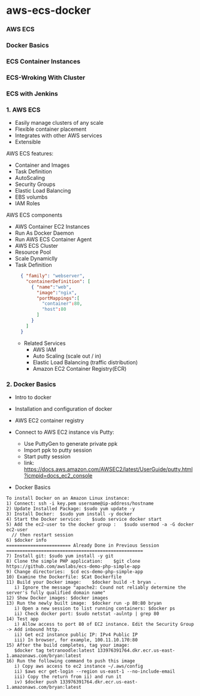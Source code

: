 # aws-ecs-docker

### AWS ECS
### Docker Basics
### ECS Container Instances
### ECS-Wroking With Cluster
### ECS with Jenkins

### 1. AWS ECS
* Easily manage clusters of any scale
* Flexible container placement
* Integrates with other AWS services
* Extensible

AWS ECS features:
* Container and Images
* Task Definition
* AutoScaling
* Security Groups
* Elastic Load Balancing
* EBS volumbs
* IAM Roles

AWS ECS components
* AWS Container EC2 Instances
* Run As Docker Daemon
* Run AWS ECS Container Agent
* AWS ECS Cluster
* Resource Pool
* Scale Dynamiclly
* Task Definition
  ```json
    { "family": "webserver",
      "containerDefinition": [
        { "name":"web",
          "image":"ngix",
          "portMappings":[
            "container":80,
            "host":80
          ]
        }
      ]
    }
  ```
  * Related Services
    * AWS IAM
    * Auto Scaling (scale out / in)
    * Elastic Load Balancing (traffic distribution)
    * Amazon EC2 Container Registry(ECR)

### 2. Docker Basics
* Intro to docker
* Installation and configuration of docker
* AWS EC2 container registry

* Connect to AWS EC2 instance vis Putty:
  * Use PuttyGen to generate private ppk 
  * Import ppk to putty session
  * Start putty session
  * link: https://docs.aws.amazon.com/AWSEC2/latest/UserGuide/putty.html?icmpid=docs_ec2_console
  
  
* Docker Basics 
 ```
To install Docker on an Amazon Linux instance:
1) Connect: ssh -i key.pem username@ip-address/hostname
2) Update Installed Package: $sudo yum update -y
3) Install Docker:	$sudo yum install -y docker
4) Start the Docker service:	$sudo service docker start
5) Add the ec2-user to the docker group :	$sudo usermod -a -G docker ec2-user 
   // then restart session
6) $docker info
======================== Already Done in Previous Session ===================================================
7) Install git:	$sudo yum install -y git
8) Clone the simple PHP application:	$git clone https://github.com/awslabs/ecs-demo-php-simple-app
9) Change directories:	$cd ecs-demo-php-simple-app
10) Examine the Dockerfile:	$Cat Dockerfile
11) Build your Docker image:	$docker build -t bryan .
    i) Ignore the message "apache2: Cound not reliably determine the server's fully qualified domain name"
12) Show Docker images:	$docker images
13) Run the newly built image:	$docker run -p 80:80 bryan
    i) Open a new session to list running containers: $docker ps
    ii) Check docker port: $sudo netstat -aulntp | grep 80
14) Test app
    i) Allow access to port 80 of EC2 instance. Edit the Security Group -> Add inbound http.
    ii) Get ec2 instance public IP: IPv4 Public IP
    iii) In browser, for example, 100.11.10.170:80
15) After the build completes, tag your image:	
    $docker tag tetranoodle:latest 133976391764.dkr.ecr.us-east-1.amazonaws.com/bryan:latest 
16) Run the following command to push this image 
    i) Copy aws access to ec2 instance ~/.aws/config
    ii) $aws ecr get-login --region us-east-1 --no-include-email
    iii) Copy the return from ii) and run it
    iv) $docker push 133976391764.dkr.ecr.us-east-1.amazonaws.com/bryan:latest
 ```
